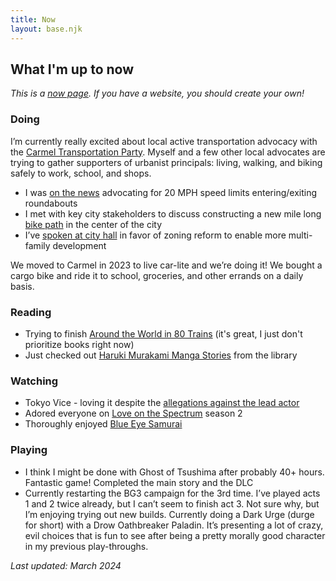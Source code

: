 ```yaml
---
title: Now
layout: base.njk
---
```


## What I'm up to now

_This is a [now page](https://nownownow.com/about). If you have a website, you should create your own!_

### Doing

I’m currently really excited about local active transportation advocacy with the [Carmel Transportation Party](https://carmeltransportationparty.org/). Myself and a few other local advocates are trying to gather supporters of urbanist principals: living, walking, and biking safely to work, school, and shops.

- I was [on the news](https://www.wrtv.com/news/local-news/carmel-roundabouts-facing-a-major-change) advocating for 20 MPH speed limits entering/exiting roundabouts
- I met with key city stakeholders to discuss constructing a new mile long [bike path](https://www.youtube.com/watch?v=nmqCMsSQ76Y) in the center of the city
- I’ve [spoken at city hall](https://www.youtube.com/live/SSIetRhAEmQ?si=ft7Zzqk4FOvKNJXY&t=4271) in favor of zoning reform to enable more multi-family development

We moved to Carmel in 2023 to live car-lite and we’re doing it! We bought a cargo bike and ride it to school, groceries, and other errands on a daily basis.

### Reading

- Trying to finish [Around the World in 80 Trains](https://www.goodreads.com/en/book/show/40122009) (it's great, I just don't prioritize books right now)
- Just checked out [Haruki Murakami Manga Stories](https://www.goodreads.com/book/show/124825303-haruki-murakami-manga-stories-1) from the library

### Watching

- Tokyo Vice - loving it despite the [allegations against the lead actor](https://www.vulture.com/2022/04/ansel-elgort-sexual-assault-allegations-timeline.html)
- Adored everyone on [Love on the Spectrum](https://www.netflix.com/title/81338328?source=35) season 2
- Thoroughly enjoyed [Blue Eye Samurai](https://en.wikipedia.org/wiki/Blue_Eye_Samurai)

### Playing

- I think I might be done with Ghost of Tsushima after probably 40+ hours. Fantastic game! Completed the main story and the DLC
- Currently restarting the BG3 campaign for the 3rd time. I’ve played acts 1 and 2 twice already, but I can’t seem to finish act 3. Not sure why, but I’m enjoying trying out new builds. Currently doing a Dark Urge (durge for short) with a Drow Oathbreaker Paladin. It’s presenting a lot of crazy, evil choices that is fun to see after being a pretty morally good character in my previous play-throughs.

_Last updated: March 2024_
